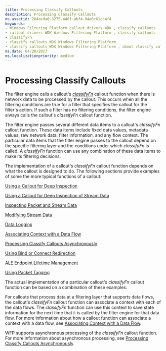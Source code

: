 ```yaml
---
title: Processing Classify Callouts
description: Processing Classify Callouts
ms.assetid: 284aeda0-8275-440f-abf4-84a0c61cc4f4
keywords:
- Windows Filtering Platform callout drivers WDK , classify callouts
- callout drivers WDK Windows Filtering Platform , classify callouts
- classifyFn
- classify callouts WDK Windows Filtering Platform
- classify callouts WDK Windows Filtering Platform , about classify callouts
ms.date: 04/20/2017
ms.localizationpriority: medium
---
```


# Processing Classify Callouts


The filter engine calls a callout's [*classifyFn*](/windows-hardware/drivers/ddi/fwpsk/nc-fwpsk-fwps_callout_classify_fn0) callout function when there is network data to be processed by the callout. This occurs when all the filtering conditions are true for a filter that specifies the callout for the filter's action. If such a filter has no filtering conditions, the filter engine always calls the callout's *classifyFn* callout function.

The filter engine passes several different data items to a callout's *classifyFn* callout function. These data items include fixed data values, metadata values, raw network data, filter information, and any flow context. The particular data items that the filter engine passes to the callout depend on the specific filtering layer and the conditions under which *classifyFn* is called. A *classifyFn* function can use any combination of these data items to make its filtering decisions.

The implementation of a callout's *classifyFn* callout function depends on what the callout is designed to do. The following sections provide examples of some the more typical functions of a callout:

[Using a Callout for Deep Inspection](using-a-callout-for-deep-inspection.md)

[Using a Callout for Deep Inspection of Stream Data](using-a-callout-for-deep-inspection-of-stream-data.md)

[Inspecting Packet and Stream Data](inspecting-packet-and-stream-data.md)

[Modifying Stream Data](modifying-stream-data.md)

[Data Logging](data-logging.md)

[Associating Context with a Data Flow](associating-context-with-a-data-flow.md)

[Processing Classify Callouts Asynchronously](processing-classify-callouts-asynchronously.md)

[Using Bind or Connect Redirection](using-bind-or-connect-redirection.md)

[ALE Endpoint Lifetime Management](ale-endpoint-lifetime-management.md)

[Using Packet Tagging](using-packet-tagging.md)

The actual implementation of a particular callout's *classifyFn* callout function can be based on a combination of these examples.

For callouts that process data at a filtering layer that supports data flows, the callout's *classifyFn* callout function can associate a context with each of the data flows. The *classifyFn* function can use this context to save state information for the next time that it is called by the filter engine for that data flow. For more information about how a callout function can associate a context with a data flow, see [Associating Context with a Data Flow](associating-context-with-a-data-flow.md).

WFP supports asynchronous processing of the *classifyFn* callout function. For more information about asynchronous processing, see [Processing Classify Callouts Asynchronously](processing-classify-callouts-asynchronously.md).

 


